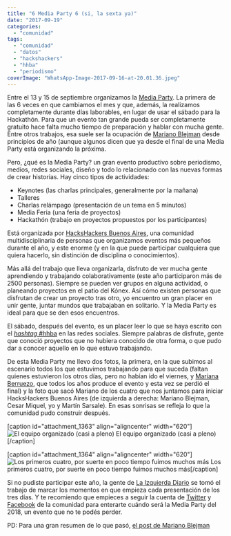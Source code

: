 ```yaml
---
title: "6 Media Party 6 (si, la sexta ya)"
date: "2017-09-19"
categories: 
  - "comunidad"
tags: 
  - "comunidad"
  - "datos"
  - "hackshackers"
  - "hhba"
  - "periodismo"
coverImage: "WhatsApp-Image-2017-09-16-at-20.01.36.jpeg"
---
```


Entre el 13 y 15 de septiembre organizamos la [Media Party](http://mediaparty.info). La primera de las 6 veces en que cambiamos el mes y que, además, la realizamos completamente durante días laborables, en lugar de usar el sábado para la Hackathón. Para que un evento tan grande pueda ser completamente gratuito hace falta mucho tiempo de preparación y hablar con mucha gente. Entre otros trabajos, esa suele ser la ocupación de [Mariano Blejman](https://twitter.com/blejman) desde principios de año (aunque algunos dicen que ya desde el final de una Media Party está organizando la próxima.

Pero, ¿qué es la Media Party? un gran evento productivo sobre periodismo, medios, redes sociales, diseño y todo lo relacionado con las nuevas formas de crear historias. Hay cinco tipos de actividades:

- Keynotes (las charlas principales, generalmente por la mañana)
- Talleres
- Charlas relámpago (presentación de un tema en 5 minutos)
- Media Feria (una feria de proyectos)
- Hackathón (trabajo en proyectos propuestos por los participantes)

Está organizada por [HacksHackers Buenos Aires](http://hhba.info/), una comunidad multidisciplinaria de personas que organizamos eventos más pequeños durante el año, y este enorme (y en la que puede participar cualquiera que quiera hacerlo, sin distinción de disciplina o conocimientos).

Más allá del trabajo que lleva organizarla, disfruto de ver mucha gente aprendiendo y trabajando colaborativamente (este año participaron más de 2500 personas). Siempre se pueden ver grupos en alguna actividad, o planeando proyectos en el patio del Kónex. Así cómo existen personas que disfrutan de crear un proyecto tras otro, yo encuentro un gran placer en unir gente, juntar mundos que trabajaban en solitario. Y la Media Party es ideal para que se den esos encuentros.

El sábado, después del evento, es un placer leer lo que se haya escrito con el [_hashtag_ #hhba](https://twitter.com/search?q=%23HHBA&src=tyah) en las redes sociales. Siempre palabras de disfrute, gente que conoció proyectos que no hubiera conocido de otra forma, o que pudo dar a conocer aquello en lo que estuvo trabajando.

De esta Media Party me llevo dos fotos, la primera, en la que subimos al escenario todos los que estuvimos trabajando para que suceda (faltan quienes estuvieron los otros días, pero no habían ido el viernes, y [Mariana Berruezo](https://twitter.com/myberru), que todos los años produce el evento y esta vez se perdió el final) y la foto que sacó Mariano de los cuatro que nos juntamos para iniciar HacksHackers Buenos Aires (de izquierda a derecha: Mariano Blejman, Cesar Miquel, yo y Martín Sarsale). En esas sonrisas se refleja lo que la comunidad pudo construir después.

\[caption id="attachment\_1363" align="aligncenter" width="620"\]![El equipo organizado (casi a pleno)](images/WhatsApp-Image-2017-09-18-at-15.36.28-1024x318.jpeg) El equipo organizado (casi a pleno)\[/caption\]

\[caption id="attachment\_1364" align="aligncenter" width="620"\]![Los primeros cuatro, por suerte en poco tiempo fuimos muchos más](images/WhatsApp-Image-2017-09-16-at-20.01.36-1024x576.jpeg) Los primeros cuatro, por suerte en poco tiempo fuimos muchos más\[/caption\]

Si no pudiste participar este año, la gente de [La Izquierda Diario](http://www.laizquierdadiario.com/Finalizo-la-Media-Party-Todas-las-charlas-del-evento) se tomó el trabajo de marcar los momentos en que empieza cada presentación de los tres días. Y te recomiendo que empieces a seguir la cuenta de [Twitter](https://twitter.com/HacksHackersBA) y [Facebook](https://www.facebook.com/hackshackersba/) de la comunidad para enterarte cuándo será la Media Party del 2018, un evento que no te podés perder.

PD: Para una gran resumen de lo que pasó, [el post de Mariano Blejman](https://medium.com/@blejman/m%C3%A1s-de-2500-participantes-pasaron-por-media-party-2017-790f4f4657ff)
